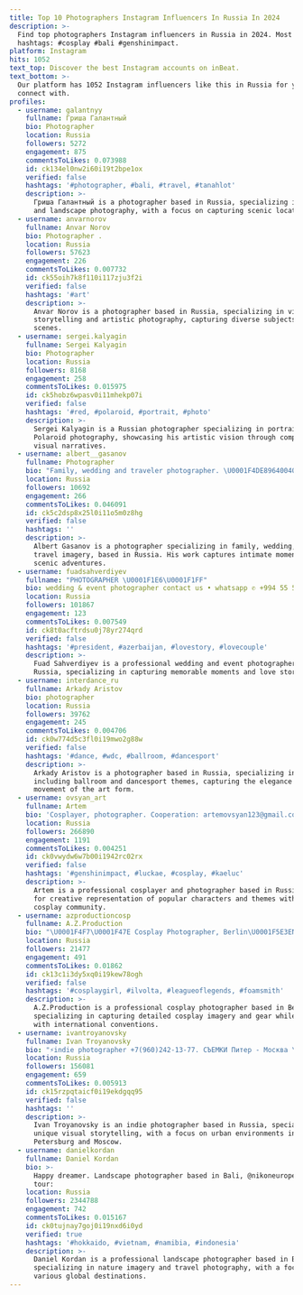 ```yaml
---
title: Top 10 Photographers Instagram Influencers In Russia In 2024
description: >-
  Find top photographers Instagram influencers in Russia in 2024. Most popular
  hashtags: #cosplay #bali #genshinimpact.
platform: Instagram
hits: 1052
text_top: Discover the best Instagram accounts on inBeat.
text_bottom: >-
  Our platform has 1052 Instagram influencers like this in Russia for you to
  connect with.
profiles:
  - username: galantnyy
    fullname: Гриша Галантный
    bio: Photographer
    location: Russia
    followers: 5272
    engagement: 875
    commentsToLikes: 0.073988
    id: ck134el0nw2i60i19t2bpe1ox
    verified: false
    hashtags: '#photographer, #bali, #travel, #tanahlot'
    description: >-
      Гриша Галантный is a photographer based in Russia, specializing in travel
      and landscape photography, with a focus on capturing scenic locations.
  - username: anvarnorov
    fullname: Anvar Norov
    bio: Photographer .
    location: Russia
    followers: 57623
    engagement: 226
    commentsToLikes: 0.007732
    id: ck55oih7k8f110i117zju3f2i
    verified: false
    hashtags: '#art'
    description: >-
      Anvar Norov is a photographer based in Russia, specializing in visual
      storytelling and artistic photography, capturing diverse subjects and
      scenes.
  - username: sergei.kalyagin
    fullname: Sergei Kalyagin
    bio: Photographer
    location: Russia
    followers: 8168
    engagement: 258
    commentsToLikes: 0.015975
    id: ck5hobz6wpasv0i11mhekp07i
    verified: false
    hashtags: '#red, #polaroid, #portrait, #photo'
    description: >-
      Sergei Kalyagin is a Russian photographer specializing in portrait and
      Polaroid photography, showcasing his artistic vision through compelling
      visual narratives.
  - username: albert__gasanov
    fullname: Photographer
    bio: "Family, wedding and traveler photographer. \U0001F4DE89640040050"
    location: Russia
    followers: 10692
    engagement: 266
    commentsToLikes: 0.046091
    id: ck5c2dsp8x25l0i11o5m0z8hg
    verified: false
    hashtags: ''
    description: >-
      Albert Gasanov is a photographer specializing in family, wedding, and
      travel imagery, based in Russia. His work captures intimate moments and
      scenic adventures.
  - username: fuadsahverdiyev
    fullname: "PHOTOGRAPHER \U0001F1E6\U0001F1FF"
    bio: wedding & event photographer contact us • whatsapp ✆ +994 55 513 00 46
    location: Russia
    followers: 101867
    engagement: 123
    commentsToLikes: 0.007549
    id: ck8t0acftrdsu0j78yr274qrd
    verified: false
    hashtags: '#president, #azerbaijan, #lovestory, #lovecouple'
    description: >-
      Fuad Sahverdiyev is a professional wedding and event photographer based in
      Russia, specializing in capturing memorable moments and love stories.
  - username: interdance_ru
    fullname: Arkady Aristov
    bio: photographer
    location: Russia
    followers: 39762
    engagement: 245
    commentsToLikes: 0.004706
    id: ck0w774d5c3fl0i19mwo2g88w
    verified: false
    hashtags: '#dance, #wdc, #ballroom, #dancesport'
    description: >-
      Arkady Aristov is a photographer based in Russia, specializing in dance,
      including ballroom and dancesport themes, capturing the elegance and
      movement of the art form.
  - username: ovsyan_art
    fullname: Artem
    bio: 'Cosplayer, photographer. Cooperation: artemovsyan123@gmail.com'
    location: Russia
    followers: 266890
    engagement: 1191
    commentsToLikes: 0.004251
    id: ck0vwydw6w7b00i1942rc02rx
    verified: false
    hashtags: '#genshinimpact, #luckae, #cosplay, #kaeluc'
    description: >-
      Artem is a professional cosplayer and photographer based in Russia, known
      for creative representation of popular characters and themes within the
      cosplay community.
  - username: azproductioncosp
    fullname: A.Z.Production
    bio: "\U0001F4F7\U0001F47E Cosplay Photographer, Berlin\U0001F5E3EN/RU Next: \U0001F1E9\U0001F1EA DoKoMi, \U0001F1EE\U0001F1F9 Rimini, \U0001F1E8\U0001F1FF ConCrunch \U0001F53BGear, prints, other profiles"
    location: Russia
    followers: 21477
    engagement: 491
    commentsToLikes: 0.01862
    id: ck13c1i3dy5xq0i19kew78ogh
    verified: false
    hashtags: '#cosplaygirl, #ilvolta, #leagueoflegends, #foamsmith'
    description: >-
      A.Z.Production is a professional cosplay photographer based in Berlin,
      specializing in capturing detailed cosplay imagery and gear while engaging
      with international conventions.
  - username: ivantroyanovsky
    fullname: Ivan Troyanovsky
    bio: "⚡️indie photographer +7(960)242-13-77. СЪЕМКИ Питер - Москва \U0001F4F8 пиши в директ \U0001F47Blimited edition\U0001F984"
    location: Russia
    followers: 156081
    engagement: 659
    commentsToLikes: 0.005913
    id: ck15rzpqtaicf0i19ekdgqq95
    verified: false
    hashtags: ''
    description: >-
      Ivan Troyanovsky is an indie photographer based in Russia, specializing in
      unique visual storytelling, with a focus on urban environments in St.
      Petersburg and Moscow.
  - username: danielkordan
    fullname: Daniel Kordan
    bio: >-
      Happy dreamer. Landscape photographer based in Bali, @nikoneurope Vietnam
      tour:
    location: Russia
    followers: 2344788
    engagement: 742
    commentsToLikes: 0.015167
    id: ck0tujnay7goj0i19nxd6i0yd
    verified: true
    hashtags: '#hokkaido, #vietnam, #namibia, #indonesia'
    description: >-
      Daniel Kordan is a professional landscape photographer based in Bali,
      specializing in nature imagery and travel photography, with a focus on
      various global destinations.
---
```


